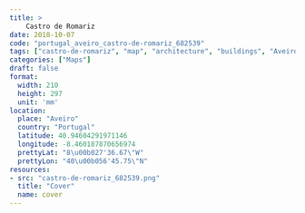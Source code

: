 ```yaml
---
title: > 
    Castro de Romariz
date: 2018-10-07
code: "portugal_aveiro_castro-de-romariz_682539"
tags: ["castro-de-romariz", "map", "architecture", "buildings", "Aveiro", "Portugal"]
categories: ["Maps"]
draft: false
format:
  width: 210
  height: 297
  unit: 'mm'
location:
  place: "Aveiro"
  country: "Portugal"
  latitude: 40.94604291971146
  longitude: -8.460187870656974
  prettyLat: "8\u00b027'36.67\"W"
  prettyLon: "40\u00b056'45.75\"N"
resources:
- src: "castro-de-romariz_682539.png"
  title: "Cover"
  name: cover
---
```

